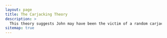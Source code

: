 ```yaml
---
layout: page
title: The Carjacking Theory
description: >
  This theory suggests John may have been the victim of a random carjacking.
sitemap: true
---
```

